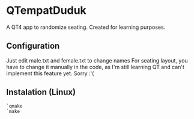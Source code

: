 QTempatDuduk
============

A QT4 app to randomize seating. Created for learning purposes.

## Configuration
Just edit male.txt and female.txt to change names
For seating layout, you have to change it manually in the code, as I'm still learning QT and can't implement this feature yet. Sorry :'(

## Instalation (Linux)
	`qmake
	`make